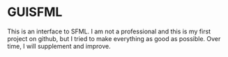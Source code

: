# GUISFML
This is an interface to SFML. I am not a professional and this is my first project on github, but I tried to make everything as good as possible. Over time, I will supplement and improve.
